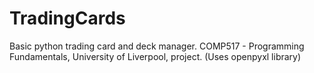 # TradingCards

Basic python trading card and deck manager. COMP517 - Programming Fundamentals, University of Liverpool, project.
(Uses openpyxl library)
